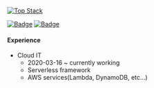 [![Top Stack](https://widget.realdeveloper.pro/api/top?stack=Node.js,React,Electron)](https://github.com/young-kr)

[![Badge](https://widget.realdeveloper.pro/api/badge?title=What%20I%20am%20VERY%20GOOD%20at&badges=Node.js,React,Redux-Saga,Electron,Express.js,AWS%20Lambda,AWS%20API%20GW,AWS%20DynamoDB,AWS%20SQS,AWS%20S3,AWS%20Cognito,AWS%20AppSync,AWS%20Amplify)](https://github.com/young-kr)
[![Badge](https://widget.realdeveloper.pro/api/badge?title=Also%20I%20can%20do&badges=React%20Native,HTML5,CSS3,PHP,JSP,MySQL,MariaDB,Linux,NginX)](https://github.com/young-kr)

#### Experience
* Cloud IT
  - 2020-03-16 ~ currently working
  - Serverless framework
  - AWS services(Lambda, DynamoDB, etc...)

<!-- [![Repository Card](https://widget.realdeveloper.pro/api/card?user=young-kr&repo=adserver-tutorial&locale=en)](https://github.com/young-kr/adserver-tutorial)
[![Repository Card](https://widget.realdeveloper.pro/api/card?user=young-kr&repo=one-page-template&locale=en)](https://github.com/young-kr/one-page-template) -->

<!--
**young-kr/young-kr** is a ✨ _special_ ✨ repository because its `README.md` (this file) appears on your GitHub profile.

Here are some ideas to get you started:

- 🔭 I’m currently working on ...
- 🌱 I’m currently learning ...
- 👯 I’m looking to collaborate on ...
- 🤔 I’m looking for help with ...
- 💬 Ask me about ...
- 📫 How to reach me: ...
- 😄 Pronouns: ...
- ⚡ Fun fact: ...
-->
